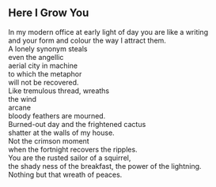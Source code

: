 Here I Grow You
---------------
In my modern office at early light of day you are like a writing  
and your form and colour the way I attract them.  
A lonely synonym steals  
even the angellic  
aerial city in machine  
to which the metaphor  
will not be recovered.  
Like tremulous thread, wreaths  
the wind  
arcane  
bloody feathers are mourned.  
Burned-out day and the frightened cactus  
shatter at the walls of my house.  
Not the crimson moment  
when the fortnight recovers the ripples.  
You are the rusted sailor of a squirrel,  
the shady ness of the breakfast, the power of the lightning.  
Nothing but that wreath of peaces.  
